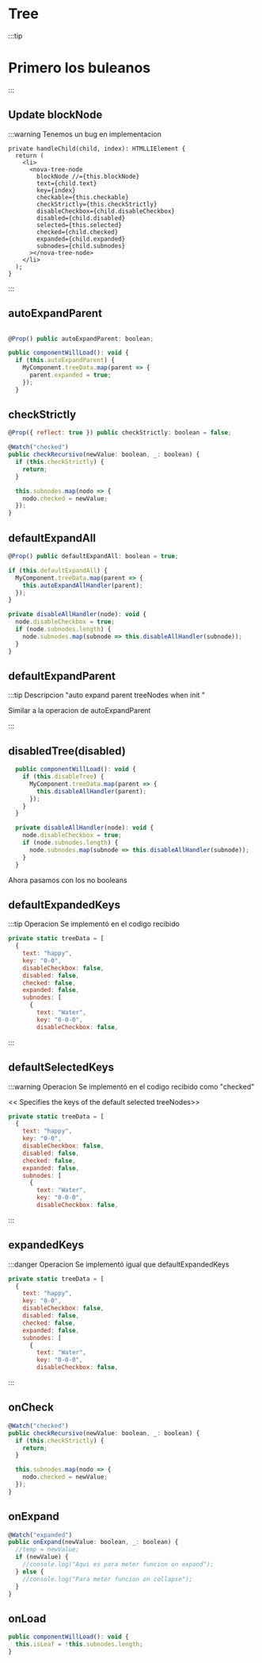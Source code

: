 # Tree

:::tip <h1>Primero los buleanos</h1>
:::
<TreeWrapper/>

## Update blockNode

:::warning Tenemos un bug en implementacion

```js{4}
private handleChild(child, index): HTMLLIElement {
  return (
    <li>
      <nova-tree-node
        blockNode //={this.blockNode}
        text={child.text}
        key={index}
        checkable={this.checkable}
        checkStrictly={this.checkStrictly}
        disableCheckbox={child.disableCheckbox}
        disabled={child.disabled}
        selected={this.selected}
        checked={child.checked}
        expanded={child.expanded}
        subnodes={child.subnodes}
      ></nova-tree-node>
    </li>
  );
}

```

:::

## autoExpandParent

```js

@Prop() public autoExpandParent: boolean;

public componentWillLoad(): void {
  if (this.autoExpandParent) {
    MyComponent.treeData.map(parent => {
      parent.expanded = true;
    });
  }

```

## checkStrictly

```js
@Prop({ reflect: true }) public checkStrictly: boolean = false;

@Watch("checked")
public checkRecursivo(newValue: boolean, _: boolean) {
  if (this.checkStrictly) {
    return;
  }

  this.subnodes.map(nodo => {
    nodo.checked = newValue;
  });
}

```

## defaultExpandAll

```js
@Prop() public defaultExpandAll: boolean = true;

if (this.defaultExpandAll) {
  MyComponent.treeData.map(parent => {
    this.autoExpandAllHandler(parent);
  });
}

private disableAllHandler(node): void {
  node.disableCheckbox = true;
  if (node.subnodes.length) {
    node.subnodes.map(subnode => this.disableAllHandler(subnode));
  }
}

```

## defaultExpandParent

:::tip Descripcion
"auto expand parent treeNodes when init "

Similar a la operacion de autoExpandParent

:::

## disabledTree(disabled)

```js
  public componentWillLoad(): void {
    if (this.disableTree) {
      MyComponent.treeData.map(parent => {
        this.disableAllHandler(parent);
      });
    }
  }

  private disableAllHandler(node): void {
    node.disableCheckbox = true;
    if (node.subnodes.length) {
      node.subnodes.map(subnode => this.disableAllHandler(subnode));
    }
  }
```

Ahora pasamos con los no booleans

## defaultExpandedKeys

:::tip Operacion
Se implementó en el codigo recibido

```js {8}
private static treeData = [
  {
    text: "happy",
    key: "0-0",
    disableCheckbox: false,
    disabled: false,
    checked: false,
    expanded: false,
    subnodes: [
      {
        text: "Water",
        key: "0-0-0",
        disableCheckbox: false,

```

:::

## defaultSelectedKeys

:::warning Operacion
Se implementó en el codigo recibido como "checked"

<< Specifies the keys of the default selected treeNodes>>

```js {7}
private static treeData = [
  {
    text: "happy",
    key: "0-0",
    disableCheckbox: false,
    disabled: false,
    checked: false,
    expanded: false,
    subnodes: [
      {
        text: "Water",
        key: "0-0-0",
        disableCheckbox: false,

```

:::

## expandedKeys

:::danger Operacion
Se implementó igual que defaultExpandedKeys

```js {8}
private static treeData = [
  {
    text: "happy",
    key: "0-0",
    disableCheckbox: false,
    disabled: false,
    checked: false,
    expanded: false,
    subnodes: [
      {
        text: "Water",
        key: "0-0-0",
        disableCheckbox: false,

```

:::

## onCheck

```js
@Watch("checked")
public checkRecursivo(newValue: boolean, _: boolean) {
  if (this.checkStrictly) {
    return;
  }

  this.subnodes.map(nodo => {
    nodo.checked = newValue;
  });
}
```

## onExpand

```js
@Watch("expanded")
public onExpand(newValue: boolean, _: boolean) {
  //temp = newValue;
  if (newValue) {
    //console.log("Aqui es para meter funcion on expand");
  } else {
    //console.log("Para meter funcion on collapse");
  }
}
```

## onLoad

```js
public componentWillLoad(): void {
  this.isLeaf = !this.subnodes.length;
}
```
